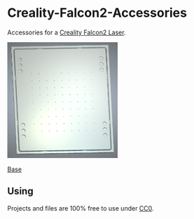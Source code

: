 # Creality-Falcon2-Accessories
Accessories for a [Creality Falcon2 Laser](https://www.creality.com/products/creality-falcon2-22w).

<a href="base/README.md"><img src="base/images/3d_rendering.png" width="50%" /></a>

[Base](base/README.md)

## Using

Projects and files are 100% free to use under [CC0](https://creativecommons.org/public-domain/cc0/).

